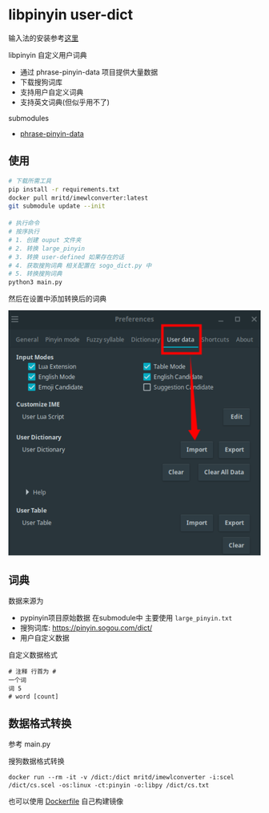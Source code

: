 # libpinyin user-dict

输入法的安装参考[这里](https://hughnew.github.io/RDLog/post/2023-08/quickstart-pinyin-installation/)

libpinyin 自定义用户词典

- 通过 phrase-pinyin-data 项目提供大量数据
- 下载搜狗词库
- 支持用户自定义词典
- 支持英文词典(但似乎用不了)

submodules
- [phrase-pinyin-data](https://github.com/mozillazg/phrase-pinyin-data)

## 使用


```bash
# 下载所需工具
pip install -r requirements.txt
docker pull mritd/imewlconverter:latest
git submodule update --init

# 执行命令
# 按序执行
# 1. 创建 ouput 文件夹
# 2. 转换 large_pinyin
# 3. 转换 user-defined 如果存在的话
# 4. 获取搜狗词典 相关配置在 sogo_dict.py 中
# 5. 转换搜狗词典
python3 main.py
```

然后在设置中添加转换后的词典

![ibus-pref](user-data.png)

## 词典

数据来源为
- pypinyin项目原始数据 在submodule中 主要使用 `large_pinyin.txt`
- 搜狗词库: https://pinyin.sogou.com/dict/
- 用户自定义数据

自定义数据格式

```
# 注释 行首为 #
一个词
词 5
# word [count]
```

## 数据格式转换

参考 main.py

搜狗数据格式转换

```
docker run --rm -it -v /dict:/dict mritd/imewlconverter -i:scel /dict/cs.scel -os:linux -ct:pinyin -o:libpy /dict/cs.txt
```

也可以使用 [Dockerfile](https://github.com/studyzy/imewlconverter/blob/master/Dockerfile) 自己构建镜像